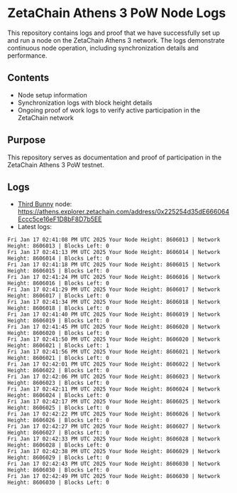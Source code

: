# ZetaChain Athens 3 PoW Node Logs
This repository contains logs and proof that we have successfully set up and run a node on the ZetaChain Athens 3 network. The logs demonstrate continuous node operation, including synchronization details and performance.

## Contents
- Node setup information
- Synchronization logs with block height details
- Ongoing proof of work logs to verify active participation in the ZetaChain network

## Purpose
This repository serves as documentation and proof of participation in the ZetaChain Athens 3 PoW testnet.

## Logs

- [Third Bunny](https://thirdbunny.xyz/) node: https://athens.explorer.zetachain.com/address/0x225254d35dE666064Eccc5ce16eF1D8bF8D7b5EE
- Latest logs:
```
Fri Jan 17 02:41:08 PM UTC 2025 Your Node Height: 8606013 | Network Height: 8606013 | Blocks Left: 0
Fri Jan 17 02:41:13 PM UTC 2025 Your Node Height: 8606014 | Network Height: 8606014 | Blocks Left: 0
Fri Jan 17 02:41:18 PM UTC 2025 Your Node Height: 8606015 | Network Height: 8606015 | Blocks Left: 0
Fri Jan 17 02:41:24 PM UTC 2025 Your Node Height: 8606016 | Network Height: 8606016 | Blocks Left: 0
Fri Jan 17 02:41:29 PM UTC 2025 Your Node Height: 8606017 | Network Height: 8606017 | Blocks Left: 0
Fri Jan 17 02:41:34 PM UTC 2025 Your Node Height: 8606018 | Network Height: 8606018 | Blocks Left: 0
Fri Jan 17 02:41:40 PM UTC 2025 Your Node Height: 8606019 | Network Height: 8606019 | Blocks Left: 0
Fri Jan 17 02:41:45 PM UTC 2025 Your Node Height: 8606020 | Network Height: 8606020 | Blocks Left: 0
Fri Jan 17 02:41:50 PM UTC 2025 Your Node Height: 8606020 | Network Height: 8606021 | Blocks Left: 1
Fri Jan 17 02:41:56 PM UTC 2025 Your Node Height: 8606021 | Network Height: 8606021 | Blocks Left: 0
Fri Jan 17 02:42:01 PM UTC 2025 Your Node Height: 8606022 | Network Height: 8606022 | Blocks Left: 0
Fri Jan 17 02:42:06 PM UTC 2025 Your Node Height: 8606023 | Network Height: 8606023 | Blocks Left: 0
Fri Jan 17 02:42:11 PM UTC 2025 Your Node Height: 8606024 | Network Height: 8606024 | Blocks Left: 0
Fri Jan 17 02:42:17 PM UTC 2025 Your Node Height: 8606025 | Network Height: 8606025 | Blocks Left: 0
Fri Jan 17 02:42:22 PM UTC 2025 Your Node Height: 8606026 | Network Height: 8606026 | Blocks Left: 0
Fri Jan 17 02:42:27 PM UTC 2025 Your Node Height: 8606027 | Network Height: 8606027 | Blocks Left: 0
Fri Jan 17 02:42:33 PM UTC 2025 Your Node Height: 8606028 | Network Height: 8606028 | Blocks Left: 0
Fri Jan 17 02:42:38 PM UTC 2025 Your Node Height: 8606029 | Network Height: 8606029 | Blocks Left: 0
Fri Jan 17 02:42:43 PM UTC 2025 Your Node Height: 8606030 | Network Height: 8606030 | Blocks Left: 0
Fri Jan 17 02:42:49 PM UTC 2025 Your Node Height: 8606030 | Network Height: 8606030 | Blocks Left: 0
```
